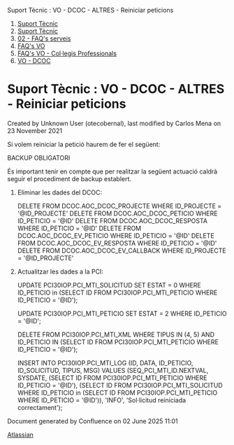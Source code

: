Suport Tècnic : VO - DCOC - ALTRES - Reiniciar peticions  

1.  [Suport Tècnic](index.md)
2.  [Suport Tècnic](13893782.md)
3.  [02 - FAQ's serveis](26313393.md)
4.  [FAQ's VO](28705575.md)
5.  [FAQ's VO - Col·legis Professionals](28705581.md)
6.  [VO - DCOC](VO---DCOC_36340967.md)

Suport Tècnic : VO - DCOC - ALTRES - Reiniciar peticions
========================================================

Created by Unknown User (otecobernal), last modified by Carlos Mena on 23 November 2021

Si volem reiniciar la petició haurem de fer el següent:

BACKUP OBLIGATORI

És important tenir en compte que per realitzar la següent actuació caldrà seguir el procediment de backup establert.

  

1.  Eliminar les dades del DCOC:
    
    DELETE FROM DCOC.AOC\_DCOC\_PROJECTE WHERE ID\_PROJECTE = '@ID\_PROJECTE'
    DELETE FROM DCOC.AOC\_DCOC\_PETICIO WHERE ID\_PETICIO = '@ID'
    DELETE FROM DCOC.AOC\_DCOC\_RESPOSTA WHERE ID\_PETICIO = '@ID'
    DELETE FROM DCOC.AOC\_DCOC\_EV\_PETICIO WHERE ID\_PETICIO = '@ID'
    DELETE FROM DCOC.AOC\_DCOC\_EV\_RESPOSTA WHERE ID\_PETICIO = '@ID'
    DELETE FROM DCOC.AOC\_DCOC\_EV\_CALLBACK WHERE ID\_PROJECTE = '@ID\_PROJECTE'
    
2.  Actualitzar les dades a la PCI:  
    
    UPDATE PCI30IOP.PCI\_MTI\_SOLICITUD
       SET ESTAT = 0
     WHERE ID\_PETICIO in
           (SELECT ID FROM PCI30IOP.PCI\_MTI\_PETICIO WHERE ID\_PETICIO = '@ID');
    
    UPDATE PCI30IOP.PCI\_MTI\_PETICIO SET ESTAT = 2 WHERE ID\_PETICIO = '@ID';
    
    DELETE FROM PCI30IOP.PCI\_MTI\_XML
     WHERE TIPUS IN (4, 5)
       AND ID\_PETICIO IN
           (SELECT ID FROM PCI30IOP.PCI\_MTI\_PETICIO WHERE ID\_PETICIO = '@ID');
    
    INSERT INTO PCI30IOP.PCI\_MTI\_LOG
      (ID, DATA, ID\_PETICIO, ID\_SOLICITUD, TIPUS, MSG)
    VALUES
      (SEQ\_PCI\_MTI\_ID.NEXTVAL,
       SYSDATE,
       (SELECT ID FROM PCI30IOP.PCI\_MTI\_PETICIO WHERE ID\_PETICIO = '@ID'),
       (SELECT ID
          FROM PCI30IOP.PCI\_MTI\_SOLICITUD
         WHERE ID\_PETICIO in
               (SELECT ID FROM PCI30IOP.PCI\_MTI\_PETICIO WHERE ID\_PETICIO = '@ID')),
       'INFO',
       'Sol·licitud reiniciada correctament');
    

  

  

Document generated by Confluence on 02 June 2025 11:01

[Atlassian](http://www.atlassian.com/)